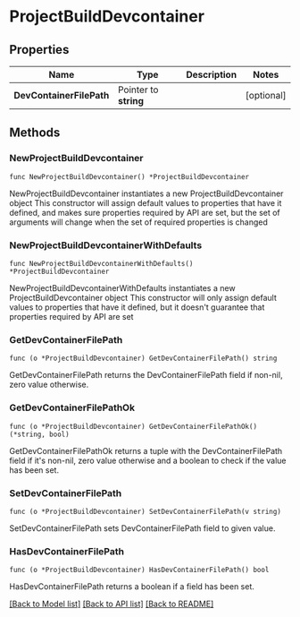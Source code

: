 # ProjectBuildDevcontainer

## Properties

Name | Type | Description | Notes
------------ | ------------- | ------------- | -------------
**DevContainerFilePath** | Pointer to **string** |  | [optional] 

## Methods

### NewProjectBuildDevcontainer

`func NewProjectBuildDevcontainer() *ProjectBuildDevcontainer`

NewProjectBuildDevcontainer instantiates a new ProjectBuildDevcontainer object
This constructor will assign default values to properties that have it defined,
and makes sure properties required by API are set, but the set of arguments
will change when the set of required properties is changed

### NewProjectBuildDevcontainerWithDefaults

`func NewProjectBuildDevcontainerWithDefaults() *ProjectBuildDevcontainer`

NewProjectBuildDevcontainerWithDefaults instantiates a new ProjectBuildDevcontainer object
This constructor will only assign default values to properties that have it defined,
but it doesn't guarantee that properties required by API are set

### GetDevContainerFilePath

`func (o *ProjectBuildDevcontainer) GetDevContainerFilePath() string`

GetDevContainerFilePath returns the DevContainerFilePath field if non-nil, zero value otherwise.

### GetDevContainerFilePathOk

`func (o *ProjectBuildDevcontainer) GetDevContainerFilePathOk() (*string, bool)`

GetDevContainerFilePathOk returns a tuple with the DevContainerFilePath field if it's non-nil, zero value otherwise
and a boolean to check if the value has been set.

### SetDevContainerFilePath

`func (o *ProjectBuildDevcontainer) SetDevContainerFilePath(v string)`

SetDevContainerFilePath sets DevContainerFilePath field to given value.

### HasDevContainerFilePath

`func (o *ProjectBuildDevcontainer) HasDevContainerFilePath() bool`

HasDevContainerFilePath returns a boolean if a field has been set.


[[Back to Model list]](../README.md#documentation-for-models) [[Back to API list]](../README.md#documentation-for-api-endpoints) [[Back to README]](../README.md)


